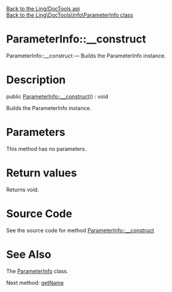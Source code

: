 [Back to the Ling/DocTools api](https://github.com/lingtalfi/DocTools/blob/master/doc/api/Ling/DocTools.md)<br>
[Back to the Ling\DocTools\Info\ParameterInfo class](https://github.com/lingtalfi/DocTools/blob/master/doc/api/Ling/DocTools/Info/ParameterInfo.md)


ParameterInfo::__construct
================



ParameterInfo::__construct — Builds the ParameterInfo instance.




Description
================


public [ParameterInfo::__construct](https://github.com/lingtalfi/DocTools/blob/master/doc/api/Ling/DocTools/Info/ParameterInfo/__construct.md)() : void




Builds the ParameterInfo instance.




Parameters
================

This method has no parameters.


Return values
================

Returns void.








Source Code
===========
See the source code for method [ParameterInfo::__construct](https://github.com/lingtalfi/DocTools/blob/master/Info/ParameterInfo.php#L49-L56)


See Also
================

The [ParameterInfo](https://github.com/lingtalfi/DocTools/blob/master/doc/api/Ling/DocTools/Info/ParameterInfo.md) class.

Next method: [getName](https://github.com/lingtalfi/DocTools/blob/master/doc/api/Ling/DocTools/Info/ParameterInfo/getName.md)<br>


